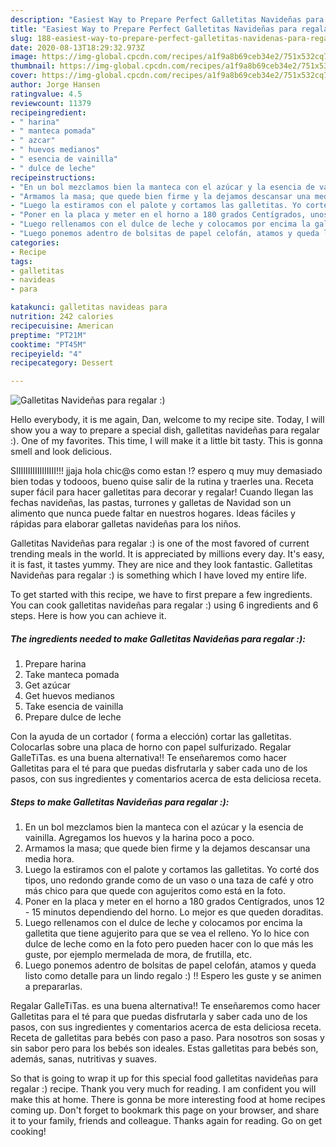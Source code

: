 ```yaml
---
description: "Easiest Way to Prepare Perfect Galletitas Navideñas para regalar :)"
title: "Easiest Way to Prepare Perfect Galletitas Navideñas para regalar :)"
slug: 188-easiest-way-to-prepare-perfect-galletitas-navidenas-para-regalar
date: 2020-08-13T18:29:32.973Z
image: https://img-global.cpcdn.com/recipes/a1f9a8b69ceb34e2/751x532cq70/galletitas-navidenas-para-regalar-foto-principal.jpg
thumbnail: https://img-global.cpcdn.com/recipes/a1f9a8b69ceb34e2/751x532cq70/galletitas-navidenas-para-regalar-foto-principal.jpg
cover: https://img-global.cpcdn.com/recipes/a1f9a8b69ceb34e2/751x532cq70/galletitas-navidenas-para-regalar-foto-principal.jpg
author: Jorge Hansen
ratingvalue: 4.5
reviewcount: 11379
recipeingredient:
- " harina"
- " manteca pomada"
- " azcar"
- " huevos medianos"
- " esencia de vainilla"
- " dulce de leche"
recipeinstructions:
- "En un bol mezclamos bien la manteca con el azúcar y la esencia de vainilla. Agregamos los huevos y la harina poco a poco."
- "Armamos la masa; que quede bien firme y la dejamos descansar una media hora."
- "Luego la estiramos con el palote y cortamos las galletitas. Yo corté dos tipos, uno redondo grande como de un vaso o una taza de café y otro más chico para que quede con agujeritos como está en la foto."
- "Poner en la placa y meter en el horno a 180 grados Centígrados, unos 12 - 15 minutos dependiendo del horno. Lo mejor es que queden doraditas."
- "Luego rellenamos con el dulce de leche y colocamos por encima la galletita que tiene agujerito para que se vea el relleno. Yo lo hice con dulce de leche como en la foto pero pueden hacer con lo que más les guste, por ejemplo mermelada de mora, de frutilla, etc."
- "Luego ponemos adentro de bolsitas de papel celofán, atamos y queda listo como detalle para un lindo regalo :) !! Espero les guste y se animen a prepararlas."
categories:
- Recipe
tags:
- galletitas
- navideas
- para

katakunci: galletitas navideas para 
nutrition: 242 calories
recipecuisine: American
preptime: "PT21M"
cooktime: "PT45M"
recipeyield: "4"
recipecategory: Dessert

---
```



![Galletitas Navideñas para regalar :)](https://img-global.cpcdn.com/recipes/a1f9a8b69ceb34e2/751x532cq70/galletitas-navidenas-para-regalar-foto-principal.jpg)

Hello everybody, it is me again, Dan, welcome to my recipe site. Today, I will show you a way to prepare a special dish, galletitas navideñas para regalar :). One of my favorites. This time, I will make it a little bit tasty. This is gonna smell and look delicious.

SIIIIIIIIIIIIIIIII!!! jjaja hola chic@s como estan !? espero q muy muy demasiado bien todas y todooos, bueno quise salir de la rutina y traerles una. Receta super fácil para hacer galletitas para decorar y regalar! Cuando llegan las fechas navideñas, las pastas, turrones y galletas de Navidad son un alimento que nunca puede faltar en nuestros hogares. Ideas fáciles y rápidas para elaborar galletas navideñas para los niños.

Galletitas Navideñas para regalar :) is one of the most favored of current trending meals in the world. It is appreciated by millions every day. It's easy, it is fast, it tastes yummy. They are nice and they look fantastic. Galletitas Navideñas para regalar :) is something which I have loved my entire life.


To get started with this recipe, we have to first prepare a few ingredients. You can cook galletitas navideñas para regalar :) using 6 ingredients and 6 steps. Here is how you can achieve it.

<!--inarticleads1-->

##### The ingredients needed to make Galletitas Navideñas para regalar :):

1. Prepare  harina
1. Take  manteca pomada
1. Get  azúcar
1. Get  huevos medianos
1. Take  esencia de vainilla
1. Prepare  dulce de leche


Con la ayuda de un cortador ( forma a elección) cortar las galletitas. Colocarlas sobre una placa de horno con papel sulfurizado. Regalar GalleTiTas. es una buena alternativa!! Te enseñaremos como hacer Galletitas para el té para que puedas disfrutarla y saber cada uno de los pasos, con sus ingredientes y comentarios acerca de esta deliciosa receta. 

<!--inarticleads2-->

##### Steps to make Galletitas Navideñas para regalar :):

1. En un bol mezclamos bien la manteca con el azúcar y la esencia de vainilla. Agregamos los huevos y la harina poco a poco.
1. Armamos la masa; que quede bien firme y la dejamos descansar una media hora.
1. Luego la estiramos con el palote y cortamos las galletitas. Yo corté dos tipos, uno redondo grande como de un vaso o una taza de café y otro más chico para que quede con agujeritos como está en la foto.
1. Poner en la placa y meter en el horno a 180 grados Centígrados, unos 12 - 15 minutos dependiendo del horno. Lo mejor es que queden doraditas.
1. Luego rellenamos con el dulce de leche y colocamos por encima la galletita que tiene agujerito para que se vea el relleno. Yo lo hice con dulce de leche como en la foto pero pueden hacer con lo que más les guste, por ejemplo mermelada de mora, de frutilla, etc.
1. Luego ponemos adentro de bolsitas de papel celofán, atamos y queda listo como detalle para un lindo regalo :) !! Espero les guste y se animen a prepararlas.


Regalar GalleTiTas. es una buena alternativa!! Te enseñaremos como hacer Galletitas para el té para que puedas disfrutarla y saber cada uno de los pasos, con sus ingredientes y comentarios acerca de esta deliciosa receta. Receta de galletitas para bebés con paso a paso. Para nosotros son sosas y sin sabor pero para los bebés son ideales. Estas galletitas para bebés son, además, sanas, nutritivas y suaves. 

So that is going to wrap it up for this special food galletitas navideñas para regalar :) recipe. Thank you very much for reading. I am confident you will make this at home. There is gonna be more interesting food at home recipes coming up. Don't forget to bookmark this page on your browser, and share it to your family, friends and colleague. Thanks again for reading. Go on get cooking!
